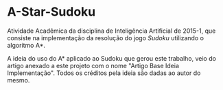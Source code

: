 # A-Star-Sudoku

Atividade Acadêmica da disciplina de Inteligência Artificial de 2015-1, que consiste na implementação da resolução do jogo *Sudoku* utilizando o algoritmo A\*.

A ideia do uso do A\* aplicado ao Sudoku que gerou este trabalho, veio do artigo anexado a este projeto com o nome "Artigo Base Ideia Implementação". Todos os créditos pela ideia são dadas ao autor do mesmo. 
